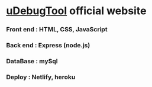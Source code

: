 # [uDebugTool](https://github.com/JiaxuanTW/uDebugTool-Lite) official website

### Front end : HTML, CSS, JavaScript
### Back end : Express (node.js)
### DataBase : mySql
### Deploy : Netlify, heroku
